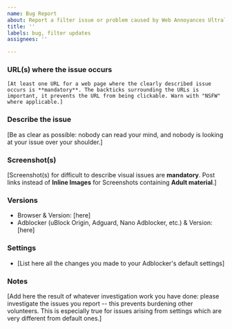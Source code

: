 ```yaml
---
name: Bug Report
about: Report a filter issue or problem caused by Web Annoyances Ultralist
title: ''
labels: bug, filter updates
assignees: ''

---
```


<!-- Replace the bracketed [...] placeholders with your own information. -->

### URL(s) where the issue occurs

`[At least one URL for a web page where the clearly described issue occurs is **mandatory**. The backticks surrounding the URLs is important, it prevents the URL from being clickable. Warn with "NSFW" where applicable.]`

### Describe the issue

[Be as clear as possible: nobody can read your mind, and nobody is looking at your issue over your shoulder.]

### Screenshot(s)

[Screenshot(s) for difficult to describe visual issues are **mandatory**. Post links instead of **Inline Images** for Screenshots containing **Adult material**.]

### Versions

- Browser & Version: [here]
- Adblocker (uBlock Origin, Adguard, Nano Adblocker, etc.) & Version: [here]

### Settings

- [List here all the changes you made to your Adblocker's default settings]

### Notes

[Add here the result of whatever investigation work you have done: please investigate the issues you report -- this prevents burdening other volunteers. This is especially true for issues arising from settings which are very different from default ones.]

